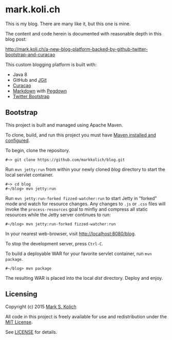 # mark.koli.ch

This is my blog.  There are many like it, but this one is mine.

The content and code herein is documented with reasonable depth in this blog post:

http://mark.koli.ch/a-new-blog-platform-backed-by-github-twitter-bootstrap-and-curacao

This custom blogging platform is built with:

* Java 8
* GitHub and [JGit](http://www.eclipse.org/jgit/)
* [Curacao](https://github.com/markkolich/curacao)
* [Markdown](http://daringfireball.net/projects/markdown/) with [Pegdown](https://github.com/sirthias/pegdown)
* [Twitter Bootstrap](http://getbootstrap.com/)

## Bootstrap

This project is built and managed using Apache Maven.

To clone, build, and run this project you must have <a href="https://maven.apache.org">Maven installed and configured</a>.

To begin, clone the repository.

    #~> git clone https://github.com/markkolich/blog.git

Run `mvn jetty:run` from within your newly cloned *blog* directory to start the local servlet container. 

    #~> cd blog
    #~/blog> mvn jetty:run

Run `mvn jetty:run-forked fizzed-watcher:run` to start Jetty in "forked" mode and watch for resource changes. Any changes to `.js` or `.css` files will invoke the `process-resources` goal to minfiy and compress all static resources while the Jetty server continues to run:

    #~/blog> mvn jetty:run-forked fizzed-watcher:run

In your nearest web-browser, visit <a href="http://localhost:8080/blog">http://localhost:8080/blog</a>.

To stop the development server, press `Ctrl-C`.

To build a deployable WAR for your favorite servlet container, run `mvn package`.

    #~/blog> mvn package

The resulting WAR is placed into the local *dist* directory.  Deploy and enjoy.

## Licensing

Copyright (c) 2015 <a href="http://mark.koli.ch">Mark S. Kolich</a>

All code in this project is freely available for use and redistribution under the <a href="http://opensource.org/comment/991">MIT License</a>.

See <a href="https://github.com/markkolich/blog/blob/master/LICENSE">LICENSE</a> for details.
